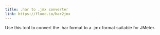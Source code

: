 ```yaml
---
title: .har to .jmx converter
link: https://flood.io/har2jmx
---
```


Use this tool to convert the .har format to a .jmx format suitable for JMeter.
